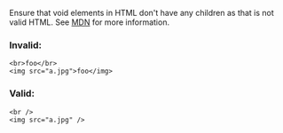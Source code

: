 Ensure that void elements in HTML don't have any children as that is not valid
HTML. See [MDN](https://developer.mozilla.org/en-US/docs/Glossary/Void_element)
for more information.

### Invalid:

```tsx
<br>foo</br>
<img src="a.jpg">foo</img>
```

### Valid:

```tsx
<br />
<img src="a.jpg" />
```
